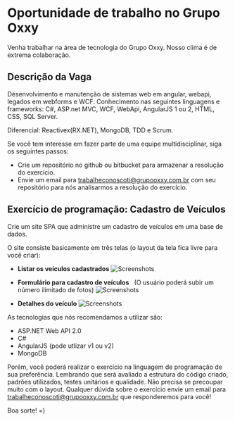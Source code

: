 Oportunidade de trabalho no Grupo Oxxy
===========================================

Venha trabalhar na área de tecnologia do Grupo Oxxy. Nosso clima é de extrema colaboração. 

Descrição da Vaga
-------------------------------------------------------
Desenvolvimento e manutenção de sistemas web em angular, webapi, legados em webforms e WCF.
Conhecimento nas seguintes linguagens e frameworks: C#, ASP.net MVC, WCF, WebApi, AngularJS 1 ou 2, HTML, CSS, SQL Server.  

Diferencial: Reactivex(RX.NET), MongoDB, TDD e Scrum.

Se você tem interesse em fazer parte de uma equipe multidisciplinar, siga os seguintes passos:
 - Crie um repositório no github ou bitbucket para armazenar a resolução do exercício.
 - Envie um email para trabalheconoscoti@grupooxxy.com.br com seu repositório para nós analisarmos a resolução do exercício.

Exercício de programação: Cadastro de Veículos
-------------------------------------------------------

Crie um site SPA que administre um cadastro de veículos em uma base de dados.

O site consiste basicamente em três telas (o layout da tela fica livre para você criar):

 * **Listar os veículos cadastrados** 
   ![Screenshots](lista-01.png)
    
 * **Formulário para cadastro de veículos**
   (O usuário poderá subir um número ilimitado de fotos)
   ![Screenshots](cadastrar.png)
    
 * **Detalhes do veículo** 
   ![Screenshots](visualizar.png)
      
As tecnologias que nós recomendamos a utilizar são:
- ASP.NET Web API 2.0
- C#
- AngularJS (pode utlizar v1 ou v2)
- MongoDB

Porém, você poderá realizar o exercício na linguagem de programação de sua preferência. 
Lembrando que será avaliado a estrutura do código criado, padrões utilizados, testes unitários e qualidade. Não precisa se precoupar muito com o layout. Qualquer dúvida sobre o exercício envie um email para trabalheconoscoti@grupooxxy.com.br que responderemos para você!

Boa sorte! =)

